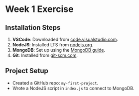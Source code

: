# Week 1 Exercise

## Installation Steps
1. **VSCode**: Downloaded from [code.visualstudio.com](https://code.visualstudio.com/).
2. **NodeJS**: Installed LTS from [nodejs.org](https://nodejs.org/).
3. **MongoDB**: Set up using the [MongoDB guide](https://www.mongodb.com/docs/manual/installation/).
4. **Git**: Installed from [git-scm.com](https://git-scm.com/).

## Project Setup
- Created a GitHub repo: `my-first-project`.
- Wrote a NodeJS script in `index.js` to connect to MongoDB.